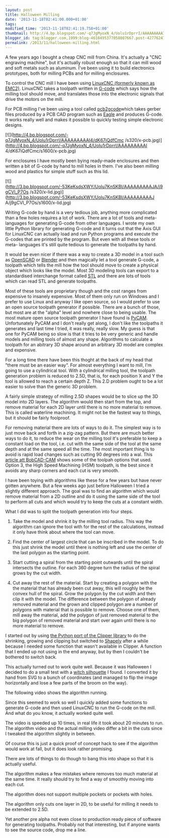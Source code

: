 ```yaml
---
layout: post
title: Halloween Milling
date: '2013-11-18T02:41:00.000+01:00'
tags:
modified_time: '2013-11-18T02:41:19.758+01:00'
thumbnail: http://4.bp.blogspot.com/-q7JgMyoxN_4/Uolu1rDprrI/AAAAAAAAAI4/dK67iQdfCmc/s72-c/x-pcb.jpg
blogger_id: tag:blogger.com,1999:blog-4618495377058807667.post-427762470802484282
permalink: /2013/11/halloween-milling.html
---
```


A few years ago I bought a cheap CNC mill from China. It's actually a
"CNC engraving machine", but it's actually robust enough so that it
can mill wood and soft metals such as aluminum. Ḯ've been using it to
build electronics prototypes, both for milling PCBs and for milling
enclosures.

To control the CNC mill I have been using [LinuxCNC (formerly known as
EMC2)](http://www.linuxcnc.org/). LinuxCNC takes a toolpath written in
[G-code](http://en.wikipedia.org/wiki/G-code) which says how the
milling tool should move, and translates those into the electronic
signals that drive the motors on the mill.

For PCB milling I've been using a tool called
[pcb2gcode](http://sourceforge.net/apps/mediawiki/pcb2gcode)which
takes gerber files produced by a PCB CAD program such as
[Eagle](http://www.cadsoftusa.com/) and produces G-code. It works
really well and makes it possible to quickly testing simple electronic
designs.

[![](http://4.bp.blogspot.com/-q7JgMyoxN_4/Uolu1rDprrI/AAAAAAAAAI4/dK67iQdfCmc
/s320/x-pcb.jpg)](http://4.bp.blogspot.com/-q7JgMyoxN_4/Uolu1rDprrI/AAAAAAAAAI
4/dK67iQdfCmc/s1600/x-pcb.jpg)

For enclosures I have mostly been bying ready-made enclosures and then
written a bit of G-code by hand to mill holes in them. I've also been
milling wood and plastics for simple stuff such as this lid.

[![](http://3.bp.blogspot.com/-53KeKsdsXWY/Uolu7KnSKBI/AAAAAAAAAJA/j9gCVI_P7Os
/s320/x-lid.jpg)](http://3.bp.blogspot.com/-53KeKsdsXWY/Uolu7KnSKBI/AAAAAAAAAJ
A/j9gCVI_P7Os/s1600/x-lid.jpg)

Writing G-code by hand is a very tedious job, anything more
complicated than a few holes requires a lot of work. There are a lot
of tools and meta- languages for generating G-code from other
languages. I wrote my own little Python library for generating G-code
and it turns out that the Axis GUI for LinuxCNC can actually load and
run Python programs and execute the G-codes that are printed by the
program. But even with all these tools or meta- languages it's still
quite tedious to generate the toolpaths by hand.

It would be even nicer if there was a way to create a 3D model in a
tool such as [OpenSCAD](http://www.openscad.org/) or
[Blender](http://www.blender.org/) and then magically let a tool
generate G-code, a toolpath which tells the mill how the tool should
move to create a physical object which looks like the model. Most 3D
modeling tools can export to a standardised interchange format called
[STL](http://en.wikipedia.org/wiki/STL_(file_format)) and there are
lots of tools which can read STL and generate toolpaths.

Most of these tools are proprietary though and the cost ranges from
expensive to insanely expensive. Most of them only run on Windows and
I prefer to use Linux and anyway I like open source, so I would prefer
to use an open source toolpath generator if possible. There are a
bunch of those, but most are at the "alpha" level and nowhere close to
being usable. The most mature open source toolpath generator I have
found is [PyCAM](http://pycam.sourceforge.net/). Unfortunately PyCAM
and I don't really get along, I don't like the toolpaths it generates
and last time I tried, it was really, really slow. My guess is that
one for PyCAM being so slow is that it tries to be very generic and
handle models and milling tools of almost any shape. Algorithms to
calculate a toolpath for an abitrary 3D shape around an arbitrary 3D
model are complex and expensive.

For a long time there have been this thoght at the back of my head
that "there must be an easier way". For almost everything I want to
mill, I'm going to use a cylindrical tool. With a cylindrical milling
tool, the toolpath generation problem is reduced to 2.5D, that is, for
each position X and Y the tool is allowed to reach a certain depth
Z. This 2.D problem ought to be a lot easier to solve than the generic
3D problem.

A fairly simple strategy of milling 2.5D shapes would be to slice up
the 3D model into 2D layers. The algorithm would then start from the
top, and remove material for each 2D layer until there is no more
material to remove. This is called waterline machining. It might not
be the fastest way to things, but it should be fairly foolproof.

For removing material there are lots of ways to do it. The simplest
way is to just move back and forth in a zig-zag pattern. But there are
much better ways to do it, to reduce the wear on the milling tool it's
preferable to keep a constant load on the tool, i.e. cut with the same
side of the tool at the same depth and at the same speed all the
time. The most important thing is to avoid is rapid load changes such
as cutting 90 degrees into a wal. This [article att
BobCAD-CAM](http://bobcad.com/cad-cam-software-high-speed-machining/)
shows some of the toolpah options that used. Option 3, the High Speed
Machining (HSM) toolpath, is the best since it avoids any sharp
corners and each cut is very smooth.

I have been toying with algorithms like these for a few years but have
never gotten anywhere. But a few weeks ago just before Halloween I
tried a slightly different approach. The goal was to find an algorithm
which would remove material from a 2D outline and do it using the same
side of the tool to perform all cuts and which would try to keep the
cuts at a constant width.

What I did was to split the toolpath generation into four steps.

1. Take the model and shrink it by the milling tool radius. This way
the algorithm can ignore the tool with for the rest of the
calculations, instead it only have think about where the tool can
move.

2. Find the center of largest circle that can be inscribed in the
model. To do this just shrink the model until there is nothing left
and use the center of the last polygon as the starting point.

3. Start cutting a spiral from the starting point outwards until the
spiral intersects the outline. For each 360 degree turn the radius of
the spiral grows by the cut width.

4. Cut away the rest of the material. Start by creating a polygon with
the the material that has already been cut away, this will roughly be
the convex hull of the spiral. Grow the polygon by the cut width and
then clip it with the model. The difference between the polygon of
already removed material and the grown and clipped polygon are a
number of polygons with material that is possible to remove. Choose
one of them, mill away the material, add the polygon of just removed
material to the big polygon of removed material and start over again
until there is no more material to remove.

I started out by using [the Python port of the Clipper
library](http://www.angusj.com/delphi/clipper.php) to do the
shrinking, growing and clipping but switched to
[Shapely](https://pypi.python.org/pypi/Shapely) after a while because
I needed some function that wasn't available in Clipper. A function
that I ended up not using in the end anyway, but by then I couldn't be
bothered to switch back.

This actually turned out to work quite well. Because it was Halloween
I decided to do a small test with a [witch
silhouette](http://free.clipartof.com/details/118-Witch-Flying-Silhouette-Free-Hallow/een-Vector-Clipart-Illustration)
I found. I converted it by hand from SVG to a bunch of coordinates
(and managed to flip the image horizontally and lose a few parts of
the broom on the way).

The following video shows the algorithm running.

Since this seemed to work so well I quickly added some functions to
generate G-code and then used LinuxCNC to run the G-code on the
mill. And what do you know, it actually worked quite well.

The video is speeded up 10 times, in real life it took about 20
minutes to run.  The algorithm video and the actual milling video
differ a bit in the cuts since I tweaked the algorithm slightly in
between.

Of course this is just a quick proof of concept hack to see if the
algorithm would work at fall, but it does look rather promising.

There are lots of things to do though to bang this into shape so that
it is actually useful.

The algorithm makes a few mistakes where removes too much material at
the same time. It really should try to find a way of smoothly moving
into each cut.

The algorithm does not support multiple pockets or pockets with holes.

The algorithm only cuts one layer in 2D, to be useful for milling it
needs to be extended to 2.5D.

Yet another pre alpha not even close to production ready piece of
software for generating toolpaths. Probably not that interesting, but
if anyone wants to see the source code, drop me a line.

